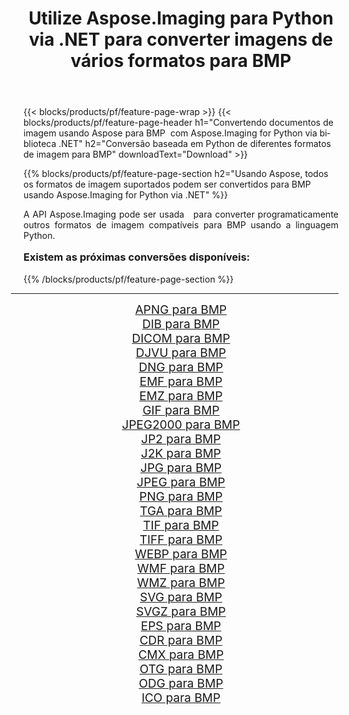 ﻿---
title: Utilize Aspose.Imaging para Python via .NET para converter imagens de vários formatos para BMP 
weight: 3920
url: /pt/python-net/conversion/to/bmp/ 
lang: pt
langdirlevel: 2
locales: zh-hans,ja,it,ru,de,es,fr,nl,id,lt,pl,pt,vi,tr,ko,zh-hant,ar,hi,th,sv,cs,uk,he
description: Você pode usar Aspose.Imaging para Python via biblioteca .NET para converter de uma variedade de formatos para BMP
---

{{< blocks/products/pf/feature-page-wrap >}}
{{< blocks/products/pf/feature-page-header h1="Convertendo documentos de imagem usando Aspose para BMP  com Aspose.Imaging for Python via biblioteca .NET" h2="Conversão baseada em Python de diferentes formatos de imagem para BMP" downloadText="Download" >}}


{{% blocks/products/pf/feature-page-section  h2="Usando Aspose, todos os formatos de imagem suportados podem ser convertidos para BMP usando Aspose.Imaging for Python via .NET" %}}
<p align=justify>A API Aspose.Imaging pode ser usada   para converter programaticamente outros formatos de imagem compatíveis para BMP usando a linguagem Python.</p>
<h3 style="margin-top:16px;">
Existem as próximas conversões disponíveis:
</h3>
{{% /blocks/products/pf/feature-page-section %}}
<div class="container-fluid productfamilypage bg-gray">
    <div class="convertypes bg-gray agp-content section">
        <div class="container">
		<hr style="margin-left:-20px;"/>
		<div class="row other-converters" style="gap: 10px;font-size: 19px;text-align:center;">
		    <div class='col-md-3 other-converter remove-lp remove-rp'><a href="/imaging/pt/python-net/conversion/apng-to-bmp/" style="padding:15px;">APNG para BMP</a></div>
<div class='col-md-3 other-converter remove-lp remove-rp'><a href="/imaging/pt/python-net/conversion/dib-to-bmp/" style="padding:15px;">DIB para BMP</a></div>
<div class='col-md-3 other-converter remove-lp remove-rp'><a href="/imaging/pt/python-net/conversion/dicom-to-bmp/" style="padding:15px;">DICOM para BMP</a></div>
<div class='col-md-3 other-converter remove-lp remove-rp'><a href="/imaging/pt/python-net/conversion/djvu-to-bmp/" style="padding:15px;">DJVU para BMP</a></div>
<div class='col-md-3 other-converter remove-lp remove-rp'><a href="/imaging/pt/python-net/conversion/dng-to-bmp/" style="padding:15px;">DNG para BMP</a></div>
<div class='col-md-3 other-converter remove-lp remove-rp'><a href="/imaging/pt/python-net/conversion/emf-to-bmp/" style="padding:15px;">EMF para BMP</a></div>
<div class='col-md-3 other-converter remove-lp remove-rp'><a href="/imaging/pt/python-net/conversion/emz-to-bmp/" style="padding:15px;">EMZ para BMP</a></div>
<div class='col-md-3 other-converter remove-lp remove-rp'><a href="/imaging/pt/python-net/conversion/gif-to-bmp/" style="padding:15px;">GIF para BMP</a></div>
<div class='col-md-3 other-converter remove-lp remove-rp'><a href="/imaging/pt/python-net/conversion/jpeg2000-to-bmp/" style="padding:15px;">JPEG2000 para BMP</a></div>
<div class='col-md-3 other-converter remove-lp remove-rp'><a href="/imaging/pt/python-net/conversion/jp2-to-bmp/" style="padding:15px;">JP2 para BMP</a></div>
<div class='col-md-3 other-converter remove-lp remove-rp'><a href="/imaging/pt/python-net/conversion/j2k-to-bmp/" style="padding:15px;">J2K para BMP</a></div>
<div class='col-md-3 other-converter remove-lp remove-rp'><a href="/imaging/pt/python-net/conversion/jpg-to-bmp/" style="padding:15px;">JPG para BMP</a></div>
<div class='col-md-3 other-converter remove-lp remove-rp'><a href="/imaging/pt/python-net/conversion/jpeg-to-bmp/" style="padding:15px;">JPEG para BMP</a></div>
<div class='col-md-3 other-converter remove-lp remove-rp'><a href="/imaging/pt/python-net/conversion/png-to-bmp/" style="padding:15px;">PNG para BMP</a></div>
<div class='col-md-3 other-converter remove-lp remove-rp'><a href="/imaging/pt/python-net/conversion/tga-to-bmp/" style="padding:15px;">TGA para BMP</a></div>
<div class='col-md-3 other-converter remove-lp remove-rp'><a href="/imaging/pt/python-net/conversion/tif-to-bmp/" style="padding:15px;">TIF para BMP</a></div>
<div class='col-md-3 other-converter remove-lp remove-rp'><a href="/imaging/pt/python-net/conversion/tiff-to-bmp/" style="padding:15px;">TIFF para BMP</a></div>
<div class='col-md-3 other-converter remove-lp remove-rp'><a href="/imaging/pt/python-net/conversion/webp-to-bmp/" style="padding:15px;">WEBP para BMP</a></div>
<div class='col-md-3 other-converter remove-lp remove-rp'><a href="/imaging/pt/python-net/conversion/wmf-to-bmp/" style="padding:15px;">WMF para BMP</a></div>
<div class='col-md-3 other-converter remove-lp remove-rp'><a href="/imaging/pt/python-net/conversion/wmz-to-bmp/" style="padding:15px;">WMZ para BMP</a></div>
<div class='col-md-3 other-converter remove-lp remove-rp'><a href="/imaging/pt/python-net/conversion/svg-to-bmp/" style="padding:15px;">SVG para BMP</a></div>
<div class='col-md-3 other-converter remove-lp remove-rp'><a href="/imaging/pt/python-net/conversion/svgz-to-bmp/" style="padding:15px;">SVGZ para BMP</a></div>
<div class='col-md-3 other-converter remove-lp remove-rp'><a href="/imaging/pt/python-net/conversion/eps-to-bmp/" style="padding:15px;">EPS para BMP</a></div>
<div class='col-md-3 other-converter remove-lp remove-rp'><a href="/imaging/pt/python-net/conversion/cdr-to-bmp/" style="padding:15px;">CDR para BMP</a></div>
<div class='col-md-3 other-converter remove-lp remove-rp'><a href="/imaging/pt/python-net/conversion/cmx-to-bmp/" style="padding:15px;">CMX para BMP</a></div>
<div class='col-md-3 other-converter remove-lp remove-rp'><a href="/imaging/pt/python-net/conversion/otg-to-bmp/" style="padding:15px;">OTG para BMP</a></div>
<div class='col-md-3 other-converter remove-lp remove-rp'><a href="/imaging/pt/python-net/conversion/odg-to-bmp/" style="padding:15px;">ODG para BMP</a></div>
<div class='col-md-3 other-converter remove-lp remove-rp'><a href="/imaging/pt/python-net/conversion/ico-to-bmp/" style="padding:15px;">ICO para BMP</a></div>
                </div>
        </div>
    </div>
</div>
<br/>

